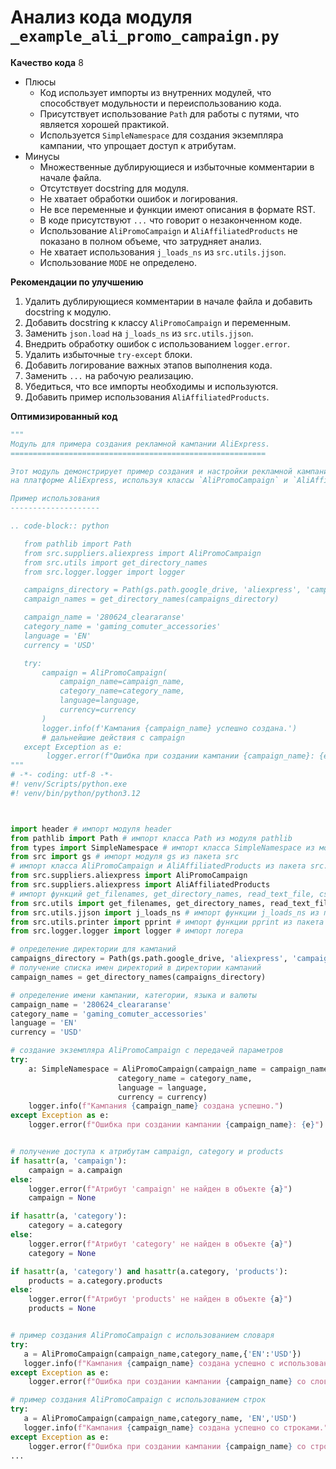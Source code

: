 # Анализ кода модуля `_example_ali_promo_campaign.py`

**Качество кода**
8
-  Плюсы
    -   Код использует импорты из внутренних модулей, что способствует модульности и переиспользованию кода.
    -   Присутствует использование `Path` для работы с путями, что является хорошей практикой.
    -   Используется `SimpleNamespace` для создания экземпляра кампании, что упрощает доступ к атрибутам.
-  Минусы
    -   Множественные дублирующиеся и избыточные комментарии в начале файла.
    -   Отсутствует docstring для модуля.
    -   Не хватает обработки ошибок и логирования.
    -   Не все переменные и функции имеют описания в формате RST.
    -   В коде присутствуют `...` что говорит о незаконченном коде.
    -   Использование `AliPromoCampaign` и `AliAffiliatedProducts` не показано в полном объеме, что затрудняет анализ.
    -   Не хватает использования `j_loads_ns` из `src.utils.jjson`.
    -   Использование `MODE` не определено.

**Рекомендации по улучшению**

1.  Удалить дублирующиеся комментарии в начале файла и добавить docstring к модулю.
2.  Добавить docstring к классу `AliPromoCampaign` и переменным.
3.  Заменить `json.load` на `j_loads_ns` из `src.utils.jjson`.
4.  Внедрить обработку ошибок с использованием `logger.error`.
5.  Удалить избыточные `try-except` блоки.
6.  Добавить логирование важных этапов выполнения кода.
7.  Заменить `...` на рабочую реализацию.
8.  Убедиться, что все импорты необходимы и используются.
9.  Добавить пример использования `AliAffiliatedProducts`.

**Оптимизированный код**

```python
"""
Модуль для примера создания рекламной кампании AliExpress.
=========================================================

Этот модуль демонстрирует пример создания и настройки рекламной кампании
на платформе AliExpress, используя классы `AliPromoCampaign` и `AliAffiliatedProducts`.

Пример использования
--------------------

.. code-block:: python

   from pathlib import Path
   from src.suppliers.aliexpress import AliPromoCampaign
   from src.utils import get_directory_names
   from src.logger.logger import logger

   campaigns_directory = Path(gs.path.google_drive, 'aliexpress', 'campaigns')
   campaign_names = get_directory_names(campaigns_directory)

   campaign_name = '280624_cleararanse'
   category_name = 'gaming_comuter_accessories'
   language = 'EN'
   currency = 'USD'

   try:
       campaign = AliPromoCampaign(
           campaign_name=campaign_name,
           category_name=category_name,
           language=language,
           currency=currency
       )
       logger.info(f'Кампания {campaign_name} успешно создана.')
       # дальнейшие действия с campaign
   except Exception as e:
        logger.error(f"Ошибка при создании кампании {campaign_name}: {e}")
"""
# -*- coding: utf-8 -*-
#! venv/Scripts/python.exe
#! venv/bin/python/python3.12



import header # импорт модуля header
from pathlib import Path # импорт класса Path из модуля pathlib
from types import SimpleNamespace # импорт класса SimpleNamespace из модуля types
from src import gs # импорт модуля gs из пакета src
# импорт класса AliPromoCampaign и AliAffiliatedProducts из пакета src.suppliers.aliexpress
from src.suppliers.aliexpress import AliPromoCampaign
from src.suppliers.aliexpress import AliAffiliatedProducts
# импорт функций get_filenames, get_directory_names, read_text_file, csv2dict из пакета src.utils
from src.utils import get_filenames, get_directory_names, read_text_file, csv2dict
from src.utils.jjson import j_loads_ns # импорт функции j_loads_ns из пакета src.utils.jjson
from src.utils.printer import pprint # импорт функции pprint из пакета src.utils.printer
from src.logger.logger import logger # импорт логера

# определение директории для кампаний
campaigns_directory = Path(gs.path.google_drive, 'aliexpress', 'campaigns')
# получение списка имен директорий в директории кампаний
campaign_names = get_directory_names(campaigns_directory)

# определение имени кампании, категории, языка и валюты
campaign_name = '280624_cleararanse'
category_name = 'gaming_comuter_accessories'
language = 'EN'
currency = 'USD'

# создание экземпляра AliPromoCampaign с передачей параметров
try:
    a: SimpleNamespace = AliPromoCampaign(campaign_name = campaign_name,
                        category_name = category_name,
                        language = language,
                        currency = currency)
    logger.info(f"Кампания {campaign_name} создана успешно.")
except Exception as e:
    logger.error(f"Ошибка при создании кампании {campaign_name}: {e}")


# получение доступа к атрибутам campaign, category и products
if hasattr(a, 'campaign'):
    campaign = a.campaign
else:
    logger.error(f"Атрибут 'campaign' не найден в объекте {a}")
    campaign = None

if hasattr(a, 'category'):
    category = a.category
else:
    logger.error(f"Атрибут 'category' не найден в объекте {a}")
    category = None

if hasattr(a, 'category') and hasattr(a.category, 'products'):
    products = a.category.products
else:
    logger.error(f"Атрибут 'products' не найден в объекте {a}")
    products = None


# пример создания AliPromoCampaign с использованием словаря
try:
   a = AliPromoCampaign(campaign_name,category_name,{'EN':'USD'})
   logger.info(f"Кампания {campaign_name} создана успешно с использованием словаря.")
except Exception as e:
    logger.error(f"Ошибка при создании кампании {campaign_name} со словарем: {e}")

# пример создания AliPromoCampaign с использованием строк
try:
   a = AliPromoCampaign(campaign_name,category_name, 'EN','USD')
   logger.info(f"Кампания {campaign_name} создана успешно со строками.")
except Exception as e:
    logger.error(f"Ошибка при создании кампании {campaign_name} со строками: {e}")
...
```